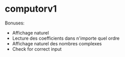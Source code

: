 # computorv1

Bonuses:

* Affichage naturel
* Lecture des coefficients dans n'importe quel ordre
* Affichage naturel des nombres complexes
* Check for correct input
